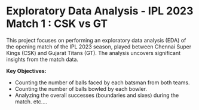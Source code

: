 # Exploratory Data Analysis - IPL 2023 Match 1 : CSK vs GT

This project focuses on performing an exploratory data analysis (EDA) of the opening match of the IPL 2023 season, played between Chennai Super Kings (CSK) and Gujarat Titans (GT). The analysis uncovers significant insights from the match data.

**Key Objectives:**

+ Counting the number of balls faced by each batsman from both teams.
+ Counting the number of balls bowled by each bowler.
+ Analyzing the overall successes (boundaries and sixes) during the match.
etc....
